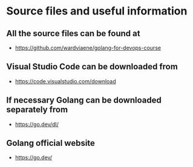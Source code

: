 # Source files and useful information

## All the source files can be found at

- https://github.com/wardviaene/golang-for-devops-course

## Visual Studio Code can be downloaded from

- https://code.visualstudio.com/download

## If necessary Golang can be downloaded separately from

- https://go.dev/dl/

## Golang official website

- https://go.dev/

